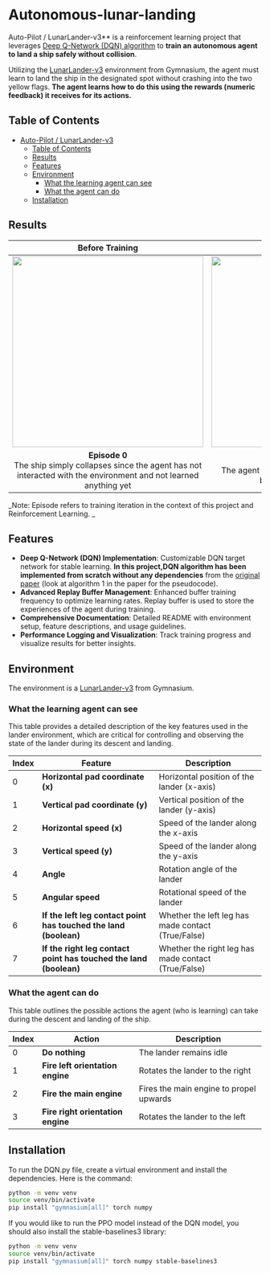 # Autonomous-lunar-landing
Auto-Pilot / LunarLander-v3** is a reinforcement learning project that leverages [Deep Q-Network (DQN) algorithm](https://arxiv.org/abs/1312.5602) to **train an autonomous agent to land a ship safely without collision**. 

Utilizing the [LunarLander-v3](https://gymnasium.farama.org/environments/box2d/lunar_lander/) environment from Gymnasium, the agent must learn to land the ship in the designated spot without crashing into the two yellow flags. **The agent learns how to do this using the rewards (numeric feedback) it receives for its actions.**

## Table of Contents
- [Auto-Pilot / LunarLander-v3](#auto-pilot--lunarlander-v3)
  - [Table of Contents](#table-of-contents)
  - [Results](#results)
  - [Features](#features)
  - [Environment](#environment)
    - [What the learning agent can see](#what-the-learning-agent-can-see)
    - [What the agent can do](#what-the-agent-can-do)
  - [Installation](#installation)

## Results
| Before Training | After Training |
|:---:|:---:|
| <img src="https://github.com/user-attachments/assets/33378ccf-7007-491e-b975-2b27104c1f4b" width="380"> | <img src="https://github.com/user-attachments/assets/197f85b4-28b6-4515-8333-4e9521a7109f" width="380"> |
| **Episode 0** <br> The ship simply collapses since the agent has not interacted with the environment and not learned anything yet | **Epsiode 500** <br> The agent has learned to slowly land the ship between the yellow flags|
_Note: Episode refers to training iteration in the context of this project and Reinforcement Learning. _

## Features
- **Deep Q-Network (DQN) Implementation**: Customizable DQN target network for stable learning. **In this project,DQN algorithm has been implemented from scratch without any dependencies** from the [original paper](https://arxiv.org/abs/1312.5602) (look at algorithm 1 in the paper for the pseudocode).
- **Advanced Replay Buffer Management**: Enhanced buffer training frequency to optimize learning rates. Replay buffer is used to store the experiences of the agent during training.
- **Comprehensive Documentation**: Detailed README with environment setup, feature descriptions, and usage guidelines.
- **Performance Logging and Visualization**: Track training progress and visualize results for better insights.

## Environment
The environment is a [LunarLander-v3](https://gymnasium.farama.org/environments/box2d/lunar_lander/) from Gymnasium.

### What the learning agent can see
This table provides a detailed description of the key features used in the lander environment, which are critical for controlling and observing the state of the lander during its descent and landing. 

| Index | Feature                                                           | Description                                         |
| ----- | ----------------------------------------------------------------- | --------------------------------------------------- |
| 0     | **Horizontal pad coordinate (x)**                                 | Horizontal position of the lander (x-axis)          |
| 1     | **Vertical pad coordinate (y)**                                   | Vertical position of the lander (y-axis)            |
| 2     | **Horizontal speed (x)**                                          | Speed of the lander along the x-axis                |
| 3     | **Vertical speed (y)**                                            | Speed of the lander along the y-axis                |
| 4     | **Angle**                                                         | Rotation angle of the lander                        |
| 5     | **Angular speed**                                                 | Rotational speed of the lander                      |
| 6     | **If the left leg contact point has touched the land (boolean)**  | Whether the left leg has made contact (True/False)  |
| 7     | **If the right leg contact point has touched the land (boolean)** | Whether the right leg has made contact (True/False) |

### What the agent can do
This table outlines the possible actions the agent (who is learning) can take during the descent and landing of the ship. 

| Index | Action                            | Description                             |
| ----- | --------------------------------- | --------------------------------------- |
| 0     | **Do nothing**                    | The lander remains idle                 |
| 1     | **Fire left orientation engine**  | Rotates the lander to the right         |
| 2     | **Fire the main engine**          | Fires the main engine to propel upwards |
| 3     | **Fire right orientation engine** | Rotates the lander to the left          |



## Installation
To run the DQN.py file, create a virtual environment and install the dependencies. Here is the command:
```bash
python -m venv venv
source venv/bin/activate
pip install "gymnasium[all]" torch numpy
```

If you would like to run the PPO model instead of the DQN model, you should also install the stable-baselines3 library:
```bash
python -m venv venv
source venv/bin/activate
pip install "gymnasium[all]" torch numpy stable-baselines3
```
